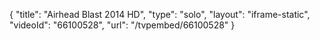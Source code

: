{
    "title": "Airhead Blast 2014 HD",
    "type": "solo",
    "layout": "iframe-static",
    "videoId": "66100528",
    "url": "\/tvpembed\/66100528"
}